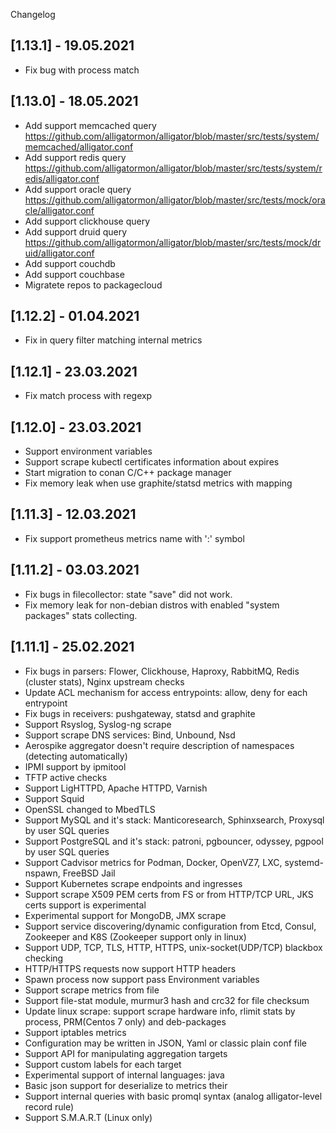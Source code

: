 Changelog

## [1.13.1] - 19.05.2021
- Fix bug with process match

## [1.13.0] - 18.05.2021
- Add support memcached query https://github.com/alligatormon/alligator/blob/master/src/tests/system/memcached/alligator.conf
- Add support redis query https://github.com/alligatormon/alligator/blob/master/src/tests/system/redis/alligator.conf
- Add support oracle query https://github.com/alligatormon/alligator/blob/master/src/tests/mock/oracle/alligator.conf
- Add support clickhouse query
- Add support druid query https://github.com/alligatormon/alligator/blob/master/src/tests/mock/druid/alligator.conf
- Add support couchdb
- Add support couchbase
- Migratete repos to packagecloud

## [1.12.2] - 01.04.2021
- Fix in query filter matching internal metrics

## [1.12.1] - 23.03.2021
- Fix match process with regexp

## [1.12.0] - 23.03.2021
- Support environment variables
- Support scrape kubectl certificates information about expires
- Start migration to conan C/C++ package manager
- Fix memory leak when use graphite/statsd metrics with mapping

## [1.11.3] - 12.03.2021
- Fix support prometheus metrics name with ':' symbol

## [1.11.2] - 03.03.2021
- Fix bugs in filecollector: state "save" did not work.
- Fix memory leak for non-debian distros with enabled "system packages" stats collecting.

## [1.11.1] - 25.02.2021
- Fix bugs in parsers: Flower, Clickhouse, Haproxy, RabbitMQ, Redis (cluster stats), Nginx upstream checks
- Update ACL mechanism for access entrypoints: allow, deny for each entrypoint
- Fix bugs in receivers: pushgateway, statsd and graphite
- Support Rsyslog, Syslog-ng scrape
- Support scrape DNS services: Bind, Unbound, Nsd
- Aerospike aggregator doesn't require description of namespaces (detecting automatically)
- IPMI support by ipmitool
- TFTP active checks
- Support LigHTTPD, Apache HTTPD, Varnish
- Support Squid
- OpenSSL changed to MbedTLS
- Support MySQL and it's stack: Manticoresearch, Sphinxsearch, Proxysql by user SQL queries
- Support PostgreSQL and it's stack: patroni, pgbouncer, odyssey, pgpool by user SQL queries
- Support Cadvisor metrics for Podman, Docker, OpenVZ7, LXC, systemd-nspawn, FreeBSD Jail
- Support Kubernetes scrape endpoints and ingresses
- Support scrape X509 PEM certs from FS or from HTTP/TCP URL, JKS certs support is experimental
- Experimental support for MongoDB, JMX scrape
- Support service discovering/dynamic configuration from Etcd, Consul, Zookeeper and K8S (Zookeeper support only in linux)
- Support UDP, TCP, TLS, HTTP, HTTPS, unix-socket(UDP/TCP) blackbox checking
- HTTP/HTTPS requests now support HTTP headers
- Spawn process now support pass Environment variables
- Support scrape metrics from file
- Support file-stat module, murmur3 hash and crc32 for file checksum
- Update linux scrape: support scrape hardware info, rlimit stats by process, PRM(Centos 7 only) and deb-packages
- Support iptables metrics
- Configuration may be written in JSON, Yaml or classic plain conf file
- Support API for manipulating aggregation targets
- Support custom labels for each target
- Experimental support of internal languages: java
- Basic json support for deserialize to metrics their
- Support internal queries with basic promql syntax (analog alligator-level record rule)
- Support S.M.A.R.T (Linux only)
